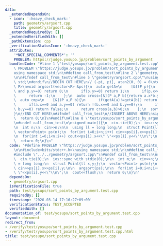```yaml
---
data:
  _extendedDependsOn:
  - icon: ':heavy_check_mark:'
    path: geometry/argsort.cpp
    title: geometry/argsort.cpp
  _extendedRequiredBy: []
  _extendedVerifiedWith: []
  _pathExtension: cpp
  _verificationStatusIcon: ':heavy_check_mark:'
  attributes:
    '*NOT_SPECIAL_COMMENTS*': ''
    PROBLEM: https://judge.yosupo.jp/problem/sort_points_by_argument
  bundledCode: "#line 1 \"test/yosupo/sort_points_by_argument.test.cpp\"\n#define\
    \ PROBLEM \"https://judge.yosupo.jp/problem/sort_points_by_argument\"\n\n#include<bits/stdc++.h>\n\
    using namespace std;\n\n#define call_from_test\n#line 2 \"geometry/argsort.cpp\"\
    \n\n#ifndef call_from_test\n#line 5 \"geometry/argsort.cpp\"\nusing namespace\
    \ std;\n#endif\n//BEGIN CUT HERE\n// (-pi, pi], atan2(0, 0) = 0\ntemplate<typename\
    \ P>\nvoid argsort(vector<P> &ps){\n  auto getA=\n    [&](P p){\n      if(p.x>=0\
    \ and p.y>=0) return 0;\n      if(p.y>=0) return 1;\n      if(p.x<=0) return -2;\n\
    \      return -1;\n    };\n  auto cross=[&](P a,P b){return a.x*b.y-a.y*b.x;};\n\
    \  auto cmp=\n    [&](P a,P b){\n      if(getA(a)!=getA(b)) return getA(a)<getA(b);\n\
    \      if(a.x==0 and a.y==0) return !(b.x==0 and b.y==0);\n      if(b.x==0 and\
    \ b.y==0) return false;\n      return cross(a,b)>0;\n    };\n  sort(ps.begin(),ps.end(),cmp);\n\
    }\n//END CUT HERE\n#ifndef call_from_test\n//INSERT ABOVE HERE\nsigned main(){\n\
    \  return 0;\n}\n#endif\n#line 8 \"test/yosupo/sort_points_by_argument.test.cpp\"\
    \n#undef call_from_test\n\nsigned main(){\n  cin.tie(0);\n  ios::sync_with_stdio(0);\n\
    \n  int n;\n  cin>>n;\n\n  using ll = long long;\n  struct Point{ll x,y;};\n \
    \ vector<Point> ps(n);\n  for(int i=0;i<n;i++) cin>>ps[i].x>>ps[i].y;\n\n  argsort(ps);\n\
    \n  for(int i=0;i<n;i++) cout<<ps[i].x<<\" \"<<ps[i].y<<\"\\n\";\n  cout<<flush;\n\
    \  return 0;\n}\n"
  code: "#define PROBLEM \"https://judge.yosupo.jp/problem/sort_points_by_argument\"\
    \n\n#include<bits/stdc++.h>\nusing namespace std;\n\n#define call_from_test\n\
    #include \"../../geometry/argsort.cpp\"\n#undef call_from_test\n\nsigned main(){\n\
    \  cin.tie(0);\n  ios::sync_with_stdio(0);\n\n  int n;\n  cin>>n;\n\n  using ll\
    \ = long long;\n  struct Point{ll x,y;};\n  vector<Point> ps(n);\n  for(int i=0;i<n;i++)\
    \ cin>>ps[i].x>>ps[i].y;\n\n  argsort(ps);\n\n  for(int i=0;i<n;i++) cout<<ps[i].x<<\"\
    \ \"<<ps[i].y<<\"\\n\";\n  cout<<flush;\n  return 0;\n}\n"
  dependsOn:
  - geometry/argsort.cpp
  isVerificationFile: true
  path: test/yosupo/sort_points_by_argument.test.cpp
  requiredBy: []
  timestamp: '2020-03-14 17:16:27+09:00'
  verificationStatus: TEST_ACCEPTED
  verifiedWith: []
documentation_of: test/yosupo/sort_points_by_argument.test.cpp
layout: document
redirect_from:
- /verify/test/yosupo/sort_points_by_argument.test.cpp
- /verify/test/yosupo/sort_points_by_argument.test.cpp.html
title: test/yosupo/sort_points_by_argument.test.cpp
---
```

